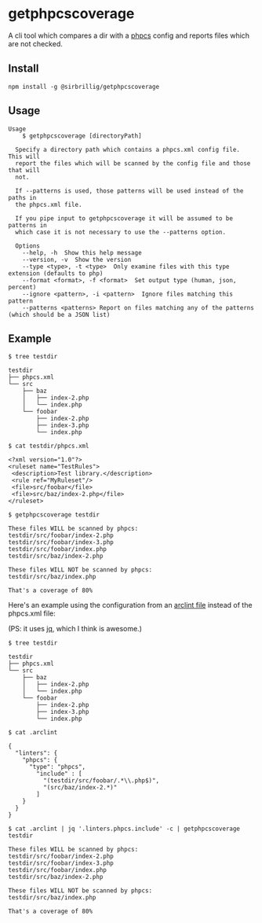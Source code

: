 # getphpcscoverage

A cli tool which compares a dir with a [phpcs](https://github.com/squizlabs/PHP_CodeSniffer) config and reports files which are not checked.

## Install

`npm install -g @sirbrillig/getphpcscoverage`

## Usage

```
Usage
    $ getphpcscoverage [directoryPath]

  Specify a directory path which contains a phpcs.xml config file. This will
  report the files which will be scanned by the config file and those that will
  not.

  If --patterns is used, those patterns will be used instead of the paths in
  the phpcs.xml file.

  If you pipe input to getphpcscoverage it will be assumed to be patterns in
  which case it is not necessary to use the --patterns option.

  Options
    --help, -h  Show this help message
    --version, -v  Show the version
    --type <type>, -t <type>  Only examine files with this type extension (defaults to php)
    --format <format>, -f <format>  Set output type (human, json, percent)
    --ignore <pattern>, -i <pattern>  Ignore files matching this pattern
    --patterns <patterns> Report on files matching any of the patterns (which should be a JSON list)
```

## Example

```
$ tree testdir

testdir
├── phpcs.xml
└── src
    ├── baz
    │   ├── index-2.php
    │   └── index.php
    └── foobar
        ├── index-2.php
        ├── index-3.php
        └── index.php

$ cat testdir/phpcs.xml

<?xml version="1.0"?>
<ruleset name="TestRules">
 <description>Test library.</description>
 <rule ref="MyRuleset"/>
 <file>src/foobar</file>
 <file>src/baz/index-2.php</file>
</ruleset>

$ getphpcscoverage testdir

These files WILL be scanned by phpcs:
testdir/src/foobar/index-2.php
testdir/src/foobar/index-3.php
testdir/src/foobar/index.php
testdir/src/baz/index-2.php

These files WILL NOT be scanned by phpcs:
testdir/src/baz/index.php

That's a coverage of 80%
```

Here's an example using the configuration from an [arclint file](https://secure.phabricator.com/book/phabricator/article/arcanist_lint/) instead of the phpcs.xml file:

(PS: it uses [jq](https://stedolan.github.io/jq/), which I think is awesome.)

```
$ tree testdir

testdir
├── phpcs.xml
└── src
    ├── baz
    │   ├── index-2.php
    │   └── index.php
    └── foobar
        ├── index-2.php
        ├── index-3.php
        └── index.php

$ cat .arclint

{
  "linters": {
    "phpcs": {
      "type": "phpcs",
        "include" : [
          "(testdir/src/foobar/.*\\.php$)",
          "(src/baz/index-2.*)"
        ]
    }
  }
}

$ cat .arclint | jq '.linters.phpcs.include' -c | getphpcscoverage testdir

These files WILL be scanned by phpcs:
testdir/src/foobar/index-2.php
testdir/src/foobar/index-3.php
testdir/src/foobar/index.php
testdir/src/baz/index-2.php

These files WILL NOT be scanned by phpcs:
testdir/src/baz/index.php

That's a coverage of 80%
```
